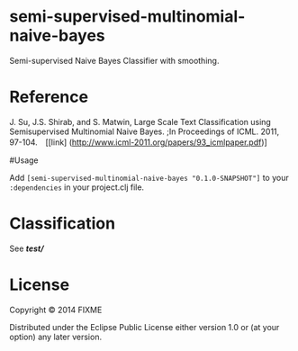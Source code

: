 # semi-supervised-multinomial-naive-bayes

Semi-supervised Naive Bayes Classifier with smoothing.

# Reference

J. Su, J.S. Shirab,  and S. Matwin,  Large Scale Text Classification using Semisupervised Multinomial Naive Bayes.  ;In Proceedings of ICML. 2011, 97-104.　[[link] (http://www.icml-2011.org/papers/93_icmlpaper.pdf)]

#Usage

Add `[semi-supervised-multinomial-naive-bayes "0.1.0-SNAPSHOT"]` to your `:dependencies` in your project.clj file.

# Classification

See ***test/***

# License

Copyright © 2014 FIXME

Distributed under the Eclipse Public License either version 1.0 or (at
your option) any later version.

